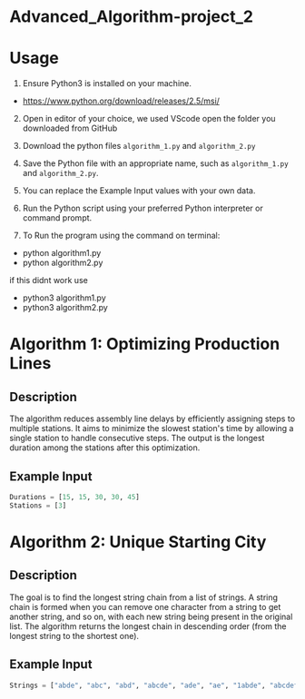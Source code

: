 # Advanced_Algorithm-project_2

# Usage
1. Ensure Python3 is installed on your machine.
- https://www.python.org/download/releases/2.5/msi/
  
2.  Open in editor of your choice, we used VScode open the folder you downloaded from GitHub

3. Download the python files `algorithm_1.py` and `algorithm_2.py`

4. Save the Python file with an appropriate name, such as `algorithm_1.py` and `algorithm_2.py`.
   
5. You can replace the Example Input values with your own data.

6. Run the Python script using your preferred Python interpreter or command prompt.
   
7. To Run the program using the command on terminal: 
- python algorithm1.py
- python algorithm2.py

if this didnt work use 
- python3 algorithm1.py
- python3 algorithm2.py

# Algorithm 1: Optimizing Production Lines

## Description
The algorithm reduces assembly line delays by efficiently assigning steps to multiple stations. It aims to minimize the slowest station's time by allowing a single station to handle consecutive steps. The output is the longest duration among the stations after this optimization.

## Example Input
```python
Durations = [15, 15, 30, 30, 45]
Stations = [3]
```

# Algorithm 2: Unique Starting City

## Description
The goal is to find the longest string chain from a list of strings. A string chain is formed when you can remove one character from a string to get another string, and so on, with each new string being present in the original list. The algorithm returns the longest chain in descending order (from the longest string to the shortest one).

## Example Input
```python
Strings = ["abde", "abc", "abd", "abcde", "ade", "ae", "1abde", "abcdef"]
```




